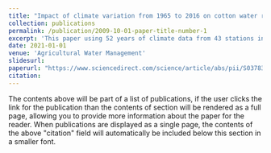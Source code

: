 ```yaml
---
title: "Impact of climate variation from 1965 to 2016 on cotton water requirements in North China Plain"
collection: publications
permalink: /publication/2009-10-01-paper-title-number-1
excerpt: 'This paper using 52 years of climate data from 43 stations in the North China Plain, this study examined trends and spatial distributions of the cotton evapotranspiration (ETc)  and irrigation requirement and revealed the impact of climate variation on cotton ETc change.'
date: 2021-01-01
venue: 'Agricultural Water Management'
slidesurl: 
paperurl: "https://www.sciencedirect.com/science/article/abs/pii/S0378377415000426"
citation: 
---
```


The contents above will be part of a list of publications, if the user clicks the link for the publication than the contents of section will be rendered as a full page, allowing you to provide more information about the paper for the reader. When publications are displayed as a single page, the contents of the above "citation" field will automatically be included below this section in a smaller font.
